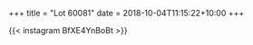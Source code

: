 +++
title       = "Lot 60081"
date        = 2018-10-04T11:15:22+10:00
+++

{{< instagram BfXE4YnBoBt >}}
